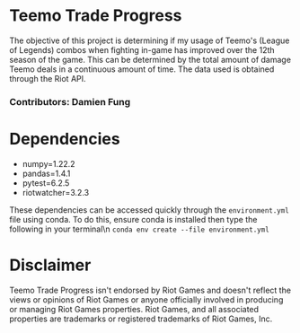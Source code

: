 # Teemo Trade Progress
The objective of this project is determining if my usage of Teemo's (League of Legends) combos when fighting in-game has improved over the 12th season of the game. This can be determined by the total amount of damage Teemo deals in a continuous amount of time. The data used is obtained through the Riot API.

### Contributors: Damien Fung

# Dependencies
- numpy=1.22.2
- pandas=1.4.1
- pytest=6.2.5
- riotwatcher=3.2.3

These dependencies can be accessed quickly through the `environment.yml` file using conda. To do this, ensure conda is installed then type the following in your terminal\n 
```conda env create --file environment.yml```


# Disclaimer
Teemo Trade Progress isn't endorsed by Riot Games and doesn't reflect the views or opinions of Riot Games or anyone officially involved in producing or managing Riot Games properties. Riot Games, and all associated properties are trademarks or registered trademarks of Riot Games, Inc.

